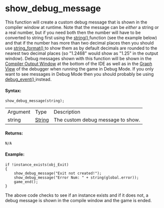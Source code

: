 # show_debug_message

This function will create a custom debug message that is shown in the
compiler window at runtime. Note that the message can be *either* a
string or a real number, but if you need both then the number will have
to be converted to string first using the [ string()
](../Strings/Strings) function (see the example below) and that if
the number has more than two decimal places then you should use [
string_format() ](../Strings/string_format) to show them as by
default decimals are rounded to the nearest two decimal places (so
"1.2468" would show as "1.25" in the output window). Debug messages
shown with this function will be shown in the [Compiler Output
Window](../../../Introduction/The_Output_Window) at the bottom of
the IDE as well as in the [Graph
View](../../../IDE_Tools/The_Debugger) of the debugger when running
the game in Debug Mode. If you only want to see messages in Debug Mode
then you should probably be using [ debug_event() ](debug_event)
instead.

#### Syntax:

``` gml
show_debug_message(string);
```

|          |                                                                        |                                   |
|----------|------------------------------------------------------------------------|-----------------------------------|
| Argument | Type                                                                   | Description                       |
| string   |  [String](../../../../GameMaker_Language/GML_Overview/Data_Types)  | The custom debug message to show. |

#### Returns:

``` gml
N/A
```

#### **Example:**

``` gml
if !instance_exists(obj_Exit)
{
    show_debug_message("Exit not created!");
    show_debug_message("Error Num: " + string(global.error));
    game_end();
}
```

The above code checks to see if an instance exists and if it does not, a
debug message is shown in the compile window and the game is ended.
